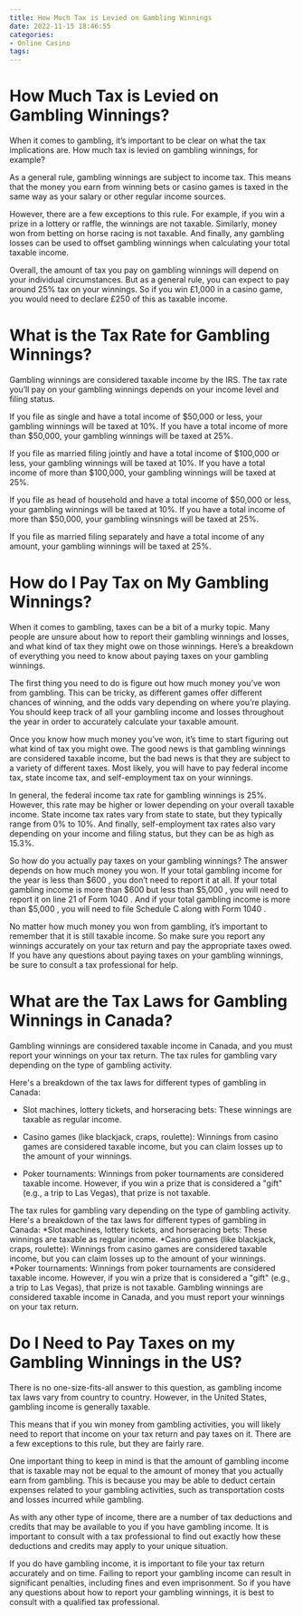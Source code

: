 ```yaml
---
title: How Much Tax is Levied on Gambling Winnings
date: 2022-11-15 18:46:55
categories:
- Online Casino
tags:
---
```



#  How Much Tax is Levied on Gambling Winnings?

When it comes to gambling, it’s important to be clear on what the tax implications are. How much tax is levied on gambling winnings, for example?

As a general rule, gambling winnings are subject to income tax. This means that the money you earn from winning bets or casino games is taxed in the same way as your salary or other regular income sources.

However, there are a few exceptions to this rule. For example, if you win a prize in a lottery or raffle, the winnings are not taxable. Similarly, money won from betting on horse racing is not taxable. And finally, any gambling losses can be used to offset gambling winnings when calculating your total taxable income.

Overall, the amount of tax you pay on gambling winnings will depend on your individual circumstances. But as a general rule, you can expect to pay around 25% tax on your winnings. So if you win £1,000 in a casino game, you would need to declare £250 of this as taxable income.

#  What is the Tax Rate for Gambling Winnings?

Gambling winnings are considered taxable income by the IRS. The tax rate you’ll pay on your gambling winnings depends on your income level and filing status.

If you file as single and have a total income of $50,000 or less, your gambling winnings will be taxed at 10%. If you have a total income of more than $50,000, your gambling winnings will be taxed at 25%.

If you file as married filing jointly and have a total income of $100,000 or less, your gambling winnings will be taxed at 10%. If you have a total income of more than $100,000, your gambling winnings will be taxed at 25%.

If you file as head of household and have a total income of $50,000 or less, your gambling winnings will be taxed at 10%. If you have a total income of more than $50,000, your gambling winsnings will be taxed at 25%.

If you file as married filing separately and have a total income of any amount, your gambling winnings will be taxed at 25%.

#  How do I Pay Tax on My Gambling Winnings?

When it comes to gambling, taxes can be a bit of a murky topic. Many people are unsure about how to report their gambling winnings and losses, and what kind of tax they might owe on those winnings. Here’s a breakdown of everything you need to know about paying taxes on your gambling winnings.

The first thing you need to do is figure out how much money you’ve won from gambling. This can be tricky, as different games offer different chances of winning, and the odds vary depending on where you’re playing. You should keep track of all your gambling income and losses throughout the year in order to accurately calculate your taxable amount.

Once you know how much money you’ve won, it’s time to start figuring out what kind of tax you might owe. The good news is that gambling winnings are considered taxable income, but the bad news is that they are subject to a variety of different taxes. Most likely, you will have to pay federal income tax, state income tax, and self-employment tax on your winnings.

In general, the federal income tax rate for gambling winnings is 25%. However, this rate may be higher or lower depending on your overall taxable income. State income tax rates vary from state to state, but they typically range from 0% to 10%. And finally, self-employment tax rates also vary depending on your income and filing status, but they can be as high as 15.3%.

So how do you actually pay taxes on your gambling winnings? The answer depends on how much money you won. If your total gambling income for the year is less than $600 , you don’t need to report it at all. If your total gambling income is more than $600 but less than $5,000 , you will need to report it on line 21 of Form 1040 . And if your total gambling income is more than $5,000 , you will need to file Schedule C along with Form 1040 .

No matter how much money you won from gambling, it’s important to remember that it is still taxable income. So make sure you report any winnings accurately on your tax return and pay the appropriate taxes owed. If you have any questions about paying taxes on your gambling winnings, be sure to consult a tax professional for help.

#  What are the Tax Laws for Gambling Winnings in Canada?

Gambling winnings are considered taxable income in Canada, and you must report your winnings on your tax return. The tax rules for gambling vary depending on the type of gambling activity.

Here's a breakdown of the tax laws for different types of gambling in Canada:

* Slot machines, lottery tickets, and horseracing bets: These winnings are taxable as regular income.

* Casino games (like blackjack, craps, roulette): Winnings from casino games are considered taxable income, but you can claim losses up to the amount of your winnings.

* Poker tournaments: Winnings from poker tournaments are considered taxable income. However, if you win a prize that is considered a "gift" (e.g., a trip to Las Vegas), that prize is not taxable.

The tax rules for gambling vary depending on the type of gambling activity. Here's a breakdown of the tax laws for different types of gambling in Canada: *Slot machines, lottery tickets, and horseracing bets: These winnings are taxable as regular income. *Casino games (like blackjack, craps, roulette): Winnings from casino games are considered taxable income, but you can claim losses up to the amount of your winnings. *Poker tournaments: Winnings from poker tournaments are considered taxable income. However, if you win a prize that is considered a "gift" (e.g., a trip to Las Vegas), that prize is not taxable. Gambling winnings are considered taxable income in Canada, and you must report your winnings on your tax return.

#  Do I Need to Pay Taxes on my Gambling Winnings in the US?

There is no one-size-fits-all answer to this question, as gambling income tax laws vary from country to country. However, in the United States, gambling income is generally taxable.

This means that if you win money from gambling activities, you will likely need to report that income on your tax return and pay taxes on it. There are a few exceptions to this rule, but they are fairly rare.

One important thing to keep in mind is that the amount of gambling income that is taxable may not be equal to the amount of money that you actually earn from gambling. This is because you may be able to deduct certain expenses related to your gambling activities, such as transportation costs and losses incurred while gambling.

As with any other type of income, there are a number of tax deductions and credits that may be available to you if you have gambling income. It is important to consult with a tax professional to find out exactly how these deductions and credits may apply to your unique situation.

If you do have gambling income, it is important to file your tax return accurately and on time. Failing to report your gambling income can result in significant penalties, including fines and even imprisonment. So if you have any questions about how to report your gambling winnings, it is best to consult with a qualified tax professional.
